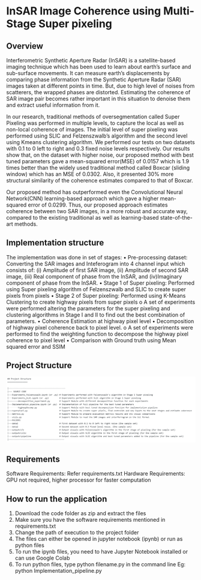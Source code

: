 # InSAR Image Coherence using Multi-Stage Super pixeling

## Overview
Interferometric Synthetic Aperture Radar (InSAR) is a satellite-based imaging technique which has been used to learn about earth’s surface and sub-surface movements. It can measure earth’s displacements by comparing phase information from the Synthetic Aperture Radar (SAR) images taken at different points in time. But, due to high level of noises from scatterers, the wrapped phases are distorted. Estimating the coherence of SAR image pair becomes rather important in this situation to denoise them and extract useful information from it.

In our research, traditional methods of oversegmentation called Super Pixeling was performed in multiple levels, to capture the local as well as non-local coherence of images. The initial level of super pixeling was performed using SLIC and Felzenszwalb’s algorithm and the second level using Kmeans clustering algorithm. We performed our tests on two datasets with 0.1 to 0 left to right and 0.3 fixed noise levels respectively. Our results show that, on the dataset with higher noise, our proposed method with best tuned parameters gave a mean-squared error(MSE) of 0.0157 which is 1.9 times better than the widely used traditional method called Boxcar (sliding window) which has an MSE of 0.0302. Also, it presented 30% more structural similarity of the coherence estimates compared to that of Boxcar.

Our proposed method has outperformed even the Convolutional Neural Network(CNN) learning-based approach which gave a higher mean-squared error of 0.0299. Thus, our proposed approach estimates coherence between two SAR images, in a more robust and accurate way, compared to the existing traditional as well as learning-based state-of-the-art methods.

## Implementation structure

The implementation was done in set of stages:
•	Pre-processing dataset: Converting the SAR images and Inteferogram into 4 channel input which consists of: (i) Amplitude of first SAR image, (ii) Amplitude of second SAR image, (iii) Real component of phase from the InSAR, and (iv)Imaginary component of phase from the InSAR.
•	Stage 1 of Super pixeling: Performed using Super pixeling algorithm of Felzenszwalb and SLIC to create super pixels from pixels
•	Stage 2 of Super pixeling: Performed using K-Means Clustering to create highway pixels from super pixels
o	A set of experiments were performed altering the parameters for the super pixeling and clustering algorithms in Stage I and II to find out the best combination of parameters.
•	Coherence Estimation at highway pixel level
•	Decomposition of highway pixel coherence back to pixel level.
o	A set of experiments were performed to find the weighting function to decompose the highway pixel coherence to pixel level
•	Comparison with Ground truth using Mean squared error and SSIM


## Project Structure
![GitHub Logo](/misc/ProjectStructure.PNG)

## Requirements
Software Requirements: Refer requirements.txt
Hardware Requirements: GPU not required, higher processor for faster computation


## How to run the application
1. Download the code folder as  zip and extract the files
2. Make sure you have the software requirements mentioned in requirements.txt
3. Change the path of execution to the project folder
4. The files can either be opened in jupyter notebook (ipynb) or run as python files
5. To run the ipynb files, you need to have Jupyter Notebook installed or can use Google Colab
6. To run python files, type python filename.py in the command line
	Eg: python Implementation_pipeline.py

